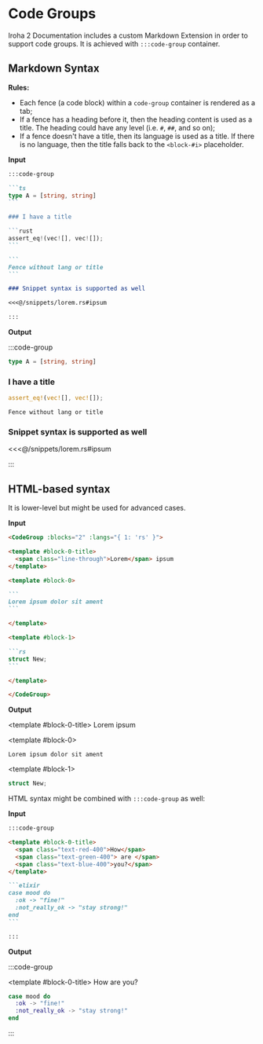 # Code Groups

Iroha 2 Documentation includes a custom Markdown Extension in order to
support code groups. It is achieved with `:::code-group` container.

## Markdown Syntax

**Rules:**

- Each fence (a code block) within a `code-group` container is rendered as
  a tab;
- If a fence has a heading before it, then the heading content is used as a
  title. The heading could have any level (i.e. `#`, `##`, and so on);
- If a fence doesn't have a title, then its language is used as a title. If
  there is no language, then the title falls back to the `<block-#i>`
  placeholder.

**Input**

````md
:::code-group

```ts
type A = [string, string]
```

### I have a title

```rust
assert_eq!(vec![], vec![]);
```

```
Fence without lang or title
```

### Snippet syntax is supported as well

<<<@/snippets/lorem.rs#ipsum

:::
````

**Output**

:::code-group

```ts
type A = [string, string]
```

### I have a title

```rust
assert_eq!(vec![], vec![]);
```

```
Fence without lang or title
```

### Snippet syntax is supported as well

<<<@/snippets/lorem.rs#ipsum

:::

## HTML-based syntax

It is lower-level but might be used for advanced cases.

**Input**

````md
<CodeGroup :blocks="2" :langs="{ 1: 'rs' }">

<template #block-0-title>
  <span class="line-through">Lorem</span> ipsum
</template>

<template #block-0>

```
Lorem ipsum dolor sit ament
```

</template>

<template #block-1>

```rs
struct New;
```

</template>

</CodeGroup>
````

**Output**

<CodeGroup :blocks="2" :langs="{ 1: 'rs' }">

<template #block-0-title>
  <span class="line-through">Lorem</span> ipsum
</template>

<template #block-0>

```
Lorem ipsum dolor sit ament
```

</template>

<template #block-1>

```rs
struct New;
```

</template>

</CodeGroup>

HTML syntax might be combined with `:::code-group` as well:

**Input**

````md
:::code-group

<template #block-0-title>
  <span class="text-red-400">How</span>
  <span class="text-green-400"> are </span>
  <span class="text-blue-400">you?</span>
</template>

```elixir
case mood do
  :ok -> "fine!"
  :not_really_ok -> "stay strong!"
end
```

:::
````

**Output**

:::code-group

<template #block-0-title>
  <span class="text-red-400">How</span>
  <span class="text-green-400"> are </span>
  <span class="text-blue-400">you?</span>
</template>

```elixir
case mood do
  :ok -> "fine!"
  :not_really_ok -> "stay strong!"
end
```

:::
